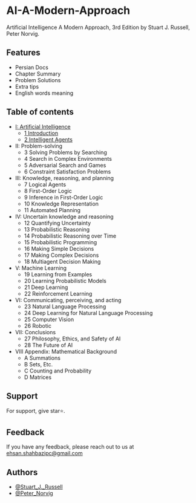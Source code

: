 # AI-A-Modern-Approach
Artificial Intelligence A Modern Approach, 3rd Edition by Stuart J. Russell, Peter Norvig.

## Features
- Persian Docs
- Chapter Summary
- Problem Solutions
- Extra tips
- English words meaning

## Table of contents
- [I: Artificial Intelligence](1-Artificial%20Intelligence)
    - [1 Introduction](1-Artificial%20Intelligence/1-Introduction/1%20Introduction.md)
    - [2 Intelligent Agents](1-Artificial%20Intelligence/1-Introduction/2%20Intelligent%20Agents.md)
- II: Problem-solving
    - 3 Solving Problems by Searching
    - 4 Search in Complex Environments
    - 5 Adversarial Search and Games
    - 6 Constraint Satisfaction Problems
- III: Knowledge, reasoning, and planning
    - 7 Logical Agents
    - 8 First-Order Logic
    - 9 Inference in First-Order Logic
    - 10 Knowledge Representation
    - 11 Automated Planning
- IV: Uncertain knowledge and reasoning
    - 12 Quantifying Uncertainty
    - 13 Probabilistic Reasoning
    - 14 Probabilistic Reasoning over Time
    - 15 Probabilistic Programming
    - 16 Making Simple Decisions
    - 17 Making Complex Decisions
    - 18 Multiagent Decision Making
- V: Machine Learning
    - 19 Learning from Examples
    - 20 Learning Probabilistic Models
    - 21 Deep Learning
    - 22 Reinforcement Learning
- VI: Communicating, perceiving, and acting
    - 23 Natural Language Processing
    - 24 Deep Learning for Natural Language Processing
    - 25 Computer Vision
    - 26 Robotic
- VII: Conclusions
    - 27 Philosophy, Ethics, and Safety of AI
    - 28 The Future of AI
- VIII Appendix: Mathematical Background
    - A Summations
    - B Sets, Etc.
    - C Counting and Probability
    - D Matrices

## Support
For support, give star⭐.

## Feedback
If you have any feedback, please reach out to us at ehsan.shahbazipc@gmail.com

## Authors
- [@Stuart_J._Russell](https://en.wikipedia.org/wiki/Stuart_J._Russell)
- [@Peter_Norvig](https://en.wikipedia.org/wiki/Peter_Norvig)

